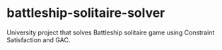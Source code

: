 # battleship-solitaire-solver
University project that solves Battleship solitaire game using Constraint Satisfaction and GAC.
